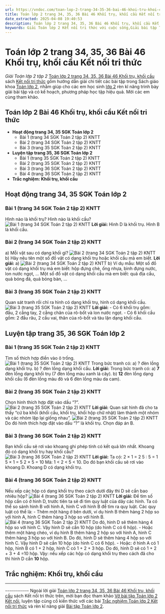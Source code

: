 ```yaml
---
url: https://vndoc.com/toan-lop-2-trang-34-35-36-bai-46-khoi-tru-khoi-cau-ket-noi-tri-thuc-260777
title: Toán lớp 2 trang 34, 35, 36 Bài 46 Khối trụ, khối cầu Kết nối tri thức - Giải Toán lớp 2 tập 2 - VnDoc.com
date_extracted: 2025-04-08 19:40:53
description: Toán lớp 2 trang 34, 35, 36 Bài 46 Khối trụ, khối cầu Kết nối tri thức được biên soạn bám sát chương trình sách giáo khoa Toán lớp 2 tập 2 KNTT, sẽ giúp học sinh dễ dàng làm bài tập Toán lớp 2 Tập 2.
keywords: Giải Toán lớp 2 Kết nối tri thức với cuộc sống,Giải bài tập Toán lớp 2 Kết nối tri thức,Toán lớp 2,Giải Toán lớp 2,Toán 2,giải Toán 2,bài tập toán lớp 2,toan lop 2,toán lớp 2 tập 2,toán 2 tập 2,giải bài tập toán lớp 2,bài toán lớp 2,Toán lớp 2 trang 34 tập 2,Toán lớp 2 trang 35 tập 2,toán lớp 2 trang 36,Toán lớp 2 trang 36 SGK,Toán lớp 2 bài 46,Toán lớp 2 Bài 46 khối trụ khối cầu
---
```


# Toán lớp 2 trang 34, 35, 36 Bài 46 Khối trụ, khối cầu Kết nối tri thức
 _Giải Toán lớp 2 tập 2_
[Toán lớp 2 trang 34, 35, 36 Bài 46 Khối trụ, khối cầu](<https://vndoc.com/toan-lop-2-trang-34-35-36-bai-46-khoi-tru-khoi-cau-ket-noi-tri-thuc-260777>) sách [Kết nối tri thức](<https://vndoc.com/bo-sach-giao-khoa-lop-2-sach-ket-noi-227401>) gồm hướng dẫn giải chi tiết các bài tập trong Sách giáo khoa [Toán lớp 2](<https://vndoc.com/toan-lop2> "Toán lớp 2"), nhằm giúp cho các em học sinh [lớp 2](<https://vndoc.com/tai-lieu-hoc-tap-lop2>) rèn kĩ năng trình bày giải bài tập và có kế hoạch, phương pháp học tập hiệu quả. Mời các em cùng tham khảo.
## **Toán lớp 2 Bài 46 Khối trụ, khối cầu Kết nối tri thức**
  * **Hoạt động trang 34, 35 SGK Toán lớp 2**
    * Bài 1 \(trang 34 SGK Toán 2 tập 2\) KNTT
    * Bài 2 \(trang 34 SGK Toán 2 tập 2\) KNTT
    * Bài 3 \(trang 35 SGK Toán 2 tập 2\) KNTT
  * **Luyện tập trang 35, 36 SGK Toán lớp 2**
    * Bài 1 \(trang 35 SGK Toán 2 tập 2\) KNTT
    * Bài 2 \(trang 35 SGK Toán 2 tập 2\) KNTT
    * Bài 3 \(trang 36 SGK Toán 2 tập 2\) KNTT
    * Bài 4 \(trang 36 SGK Toán 2 tập 2\) KNTT
  * **Trắc nghiệm: Khối trụ, khối cầu**

## **Hoạt động trang 34, 35 SGK Toán lớp 2**
### Bài 1 \(trang 34 SGK Toán 2 tập 2\) KNTT
Hình nào là khối trụ? Hình nào là khối cầu?
![Bài 1 \(trang 34 SGK Toán 2 tập 2\) KNTT](https://i.vdoc.vn/data/image/2022/03/30/toan-lop-2-trang-34-35-36-bai-46-1.jpg)
**Lời giải:**
Hình D là khối trụ.
Hình B là khối cầu.
### Bài 2 \(trang 34 SGK Toán 2 tập 2\) KNTT
a\) Mỗi vật sau có dạng khối gì?
![Bài 2 \(trang 34 SGK Toán 2 tập 2\) KNTT](https://i.vdoc.vn/data/image/2022/03/30/toan-lop-2-trang-34-35-36-bai-46-2.jpg)
b\) Hãy nêu tên một số đồ vật có dạng khối trụ hoặc khối cầu mà em biết.
**Lời giải:**
a\)
![Bài 2 \(trang 34 SGK Toán 2 tập 2\) KNTT](https://i.vdoc.vn/data/image/2022/03/30/toan-lop-2-trang-34-35-36-bai-46-3.jpg)
b\) Ví dụ mẫu:
Một số đồ vật có dạng khối trụ mà em biết: hộp đựng chè, ống nhựa, bình đựng nước, lon nước ngọt, ...
Một số đồ vật có dạng khối cầu mà em biết: quả địa cầu, quả bóng đá, quả bóng bàn, ...
### Bài 3 \(trang 35 SGK Toán 2 tập 2\) KNTT
Quan sát tranh rồi chỉ ra hình có dạng khối trụ, hình có dạng khối cầu.
![Bài 3 \(trang 35 SGK Toán 2 tập 2\) KNTT](https://i.vdoc.vn/data/image/2022/03/30/toan-lop-2-trang-34-35-36-bai-46-4.jpg)
**Lời giải:**
\- Có 6 khối trụ gồm: đầu, 2 cẳng tay, 2 cẳng chân của rô-bốt và lon nước ngọt.
\- Có 6 khối cầu gồm: 2 đầu râu, 2 cầu vai, thân của rô-bốt và tàu lặn dạng khối cầu.
## **Luyện tập trang 35, 36 SGK Toán lớp 2**
### Bài 1 \(trang 35 SGK Toán 2 tập 2\) KNTT
Tìm số thích hợp điền vào ô trống.
![Bài 1 \(trang 35 SGK Toán 2 tập 2\) KNTT](https://i.vdoc.vn/data/image/2022/03/30/toan-lop-2-trang-34-35-36-bai-46-5.jpg)
Trong bức tranh có:
a\) ? đèn lồng dạng khối trụ.
b\) ? đèn lồng dạng khối cầu.
**Lời giải:**
Trong bức tranh có:
a\) **7** đèn lồng dạng khối trụ \(7 đèn lồng màu xanh lá cây\).
b\) **12** đèn lồng dạng khối cầu \(6 đèn lồng màu đỏ và 6 đèn lồng màu da cam\).
### Bài 2 \(trang 35 SGK Toán 2 tập 2\) KNTT
Chọn hình thích hợp đặt vào dấu “?”.
![Bài 2 \(trang 35 SGK Toán 2 tập 2\) KNTT](https://i.vdoc.vn/data/image/2022/03/30/toan-lop-2-trang-34-35-36-bai-46-6.jpg)
**Lời giải:**
Quan sát hình đã cho ta thấy “cứ ba khối \(khối cầu, khối trụ, khối hộp chữ nhật\) làm thành một nhóm và các nhóm lặp lại giống nhau”.
![Bài 2 \(trang 35 SGK Toán 2 tập 2\) KNTT](https://i.vdoc.vn/data/image/2022/03/30/toan-lop-2-trang-34-35-36-bai-46-7.jpg)
Do đó hình thích hợp đặt vào dấu “?” là khối trụ.
Chọn đáp án B.
### Bài 3 \(trang 36 SGK Toán 2 tập 2\) KNTT
Bạn khối cầu sẽ rơi vào khoang ghi phép tính có kết quả lớn nhất. Khoang đó có dạng khối trụ hay khối cầu?
![Bài 3 \(trang 36 SGK Toán 2 tập 2\) KNTT](https://i.vdoc.vn/data/image/2022/03/30/toan-lop-2-trang-34-35-36-bai-46-18.jpg)
**Lời giải:**
Ta có:
2 × 1 = 2 5 : 5 = 1
5 × 1 = 5 2 × 5 = 10
Mà: 1 < 2 < 5 < 10.
Do đó bạn khối cầu sẽ rơi vào khoang D.
Khoang D có dạng khối trụ.
### Bài 4 \(trang 36 SGK Toán 2 tập 2\) KNTT
Nếu xếp các hộp có dạng khối trụ theo cách dưới đây thì D sẽ cần bao nhiêu hộp?
![Bài 4 \(trang 36 SGK Toán 2 tập 2\) KNTT](https://i.vdoc.vn/data/image/2022/03/30/toan-lop-2-trang-34-35-36-bai-46-9.jpg)
**Lời giải:**
Để tìm số hộp cần có ở hình D, trước tiên ta sẽ đi tìm quy luật của dãy các hình.
Ta có thể so sánh hình B với hình A, hình C với hình B để tìm ra quy luật. Các quy luật có thể là:
\- Thêm một hàng ở bên dưới, ví dụ hình B thêm hàng 2 hộp so với hình A, hình C thêm hàng 3 hộp so với hình B.
![Bài 4 \(trang 36 SGK Toán 2 tập 2\) KNTT](https://i.vdoc.vn/data/image/2022/03/30/toan-lop-2-trang-34-35-36-bai-46-10.jpg)
Do đó, hình D sẽ thêm hàng 4 hộp so với hình C.
Vậy hình D sẽ cần 10 hộp \(do hình C có 6 hộp\).
\- Hoặc thêm một hàng chéo, ví dụ hình B thêm hàng 2 hộp so với hình A, hình C thêm hàng 3 hộp so với hình B.
Do đó, hình D sẽ thêm hàng 4 hộp so với hình C.
Vậy hình D sẽ cần 10 hộp \(do hình C có 6 hộp\).
\- Hoặc: ở hình A có 1 hộp, hình B có 1 + 2 hộp, hình C có 1 + 2 + 3 hộp.
Do đó, hình D sẽ có 1 + 2 + 3 + 4 =10 hộp.
Vậy: nếu xếp các hộp có dạng khối trụ theo cách đã cho thì hình D cần **10** hộp.
## **Trắc nghiệm: Khối trụ, khối cầu**
****
\------------
Ngoài lời giải [Toán lớp 2 trang 34, 35, 36 Bài 46 Khối trụ, khối cầu](<https://vndoc.com/toan-lop-2-trang-34-35-36-bai-46-khoi-tru-khoi-cau-ket-noi-tri-thuc-260777>) sách Kết nối tri thức trên, mời bạn đọc tham khảo [Vở bài tập Toán lớp 2 Kết nối](<https://vndoc.com/vo-bai-tap-toan2> "Vở bài tập Toán lớp 2 Kết nối"), luyện tập củng cố kiến thức với các bài [Trắc nghiệm Toán lớp 2 Kết nối tri thức](<https://vndoc.com/trac-nghiem-toan-lop-2-ket-noi-tri-thuc> "Trắc nghiệm Toán lớp 2 Kết nối tri thức") và rèn kĩ năng giải [Bài tập Toán lớp 2](<https://vndoc.com/bai-tap-toan-lop2> "Bài tập Toán lớp 2").
